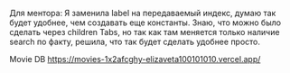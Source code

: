 Для ментора: Я заменила label на передаваемый индекс, думаю так будет удобнее, чем создавать еще константы.
Знаю, что можно было сделать через children Tabs, но так как там меняется только наличие search по факту, решила, что так будет сделать удобнее просто.

Movie DB
https://movies-1x2afcghy-elizaveta100101010.vercel.app/
